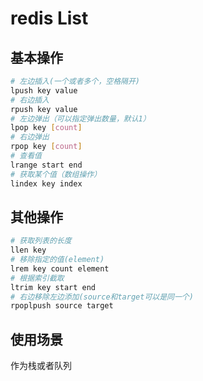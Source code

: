 # redis List

## 基本操作

```bash
# 左边插入(一个或者多个，空格隔开)
lpush key value
# 右边插入
rpush key value
# 左边弹出（可以指定弹出数量，默认1）
lpop key [count]
# 右边弹出
rpop key [count]
# 查看值
lrange start end
# 获取某个值（数组操作）
lindex key index
```

## 其他操作

```bash
# 获取列表的长度
llen key
# 移除指定的值(element)
lrem key count element
# 根据索引截取
ltrim key start end
# 右边移除左边添加(source和target可以是同一个)
rpoplpush source target
```

## 使用场景

作为栈或者队列